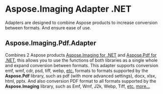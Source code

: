 # Aspose.Imaging Adapter .NET
Adapters are designed to combine Aspose products to increase conversion between formats. And ensure ease of use.

## Aspose.Imaging.Pdf.Adapter
Combines 2 Aspose products [Aspose.Imaging for .NET](https://products.aspose.com/imaging/net/) and [Aspose.Pdf for .NET](https://products.aspose.com/pdf/net/), this allows you to use the functions of both libraries as a single whole and expand conversion between formats. This adapter supports conversion emf, wmf, cdr, psd, tiff, webp, [etc.](https://docs.aspose.com/imaging/net/supported-file-formats/)  formats to formats supported by the **Aspose.Pdf** library, such as pdf (with more advanced settings), docx, xlsx, html, pptx.
And also conversion PDF format to all formats supported by the **Aspose.Imaging** library, such as Emf, Wmf, J2k, Webp, Tiff, [etc.](https://docs.aspose.com/imaging/net/supported-file-formats/) 
[more...](Aspose.Imaging.Pdf.Adapter/README.md)